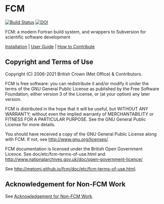 # FCM

[![Build Status](https://travis-ci.org/metomi/fcm.svg?branch=master)](https://travis-ci.org/metomi/fcm)
[![DOI](https://zenodo.org/badge/6402932.svg)](https://zenodo.org/badge/latestdoi/6402932)

FCM: a modern Fortran build system,
and wrappers to Subversion for scientific software development

[Installation](http://metomi.github.io/fcm/doc/installation/) |
[User Guide](http://metomi.github.io/fcm/doc/user_guide/) |
[How to Contribute](CONTRIBUTING.md)

## Copyright and Terms of Use

Copyright (C) 2006-2021 British Crown (Met Office) & Contributors.

FCM is free software: you can redistribute it and/or modify
it under the terms of the GNU General Public License as published by
the Free Software Foundation, either version 3 of the License, or
(at your option) any later version.

FCM is distributed in the hope that it will be useful,
but WITHOUT ANY WARRANTY; without even the implied warranty of
MERCHANTABILITY or FITNESS FOR A PARTICULAR PURPOSE.  See the
GNU General Public License for more details.

You should have received a copy of the GNU General Public License
along with FCM. If not, see <http://www.gnu.org/licenses/>.

FCM documentation is licensed under the British Open Government
Licence. See doc/etc/fcm-terms-of-use.html and
<http://www.nationalarchives.gov.uk/doc/open-government-licence/>

See <http://metomi.github.io/fcm/doc/etc/fcm-terms-of-use.html>.

## Acknowledgement for Non-FCM Work

See [Acknowledgement for Non-FCM Work](ACKNOWLEDGEMENT.md).
